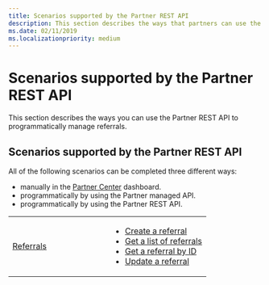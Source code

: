 ```yaml
---
title: Scenarios supported by the Partner REST API
description: This section describes the ways that partners can use the Partner API to programmatically manage referrals.
ms.date: 02/11/2019
ms.localizationpriority: medium
---
```


# Scenarios supported by the Partner REST API

This section describes the ways you can use the Partner REST API to programmatically manage referrals.

## <span id="Scenarios_supported_by_the_Partner_REST_API"/><span id="scenarios_supported_by_the_partner_rest_api"/><span id="SCENARIOS_SUPPORTED_BY_THE_PARTNER_REST_API"/>Scenarios supported by the Partner REST API

All of the following scenarios can be completed three different ways:

 - manually in the [Partner Center](https://go.microsoft.com/fwlink/p/?LinkId=620294) dashboard.
 - programmatically by using the Partner managed API.
 - programmatically by using the Partner REST API.

<table>
  <colgroup>
    <col width="50%" />
    <col width="50%" />
  </colgroup>
  <tbody>
    <tr>
      <td>
        <a href="referrals.md">Referrals</a></td>
      <td>
        <ul>
          <li><a href="create-a-referral.md">Create a referral</a></li> 
          <li><a href="get-a-list-of-referrals.md">Get a list of referrals</a></li> 
          <li><a href="get-a-referral-by-id.md">Get a referral by ID</a></li> 
          <li><a href="update-a-referral.md">Update a referral</a></li> 
        </ul>
      </td>
    </tr>
  </tbody>
</table>
